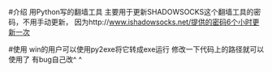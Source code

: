 #介绍
用Python写的翻墙工具
主要用于更新SHADOWSOCKS这个翻墙工具的密码，不用手动更新，
因为http://www.ishadowsocks.net/提供的密码6个小时更新一次

#使用
win的用户可以使用py2exe将它转成exe运行
修改一下代码上的路径就可以使用了
有bug自己改^ ^
